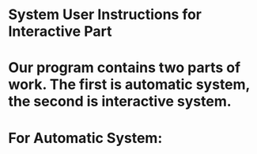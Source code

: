 # System User Instructions for Interactive Part

# Our program contains two parts of work. The first is automatic system, the second is interactive system. 

# For Automatic System:
#   

